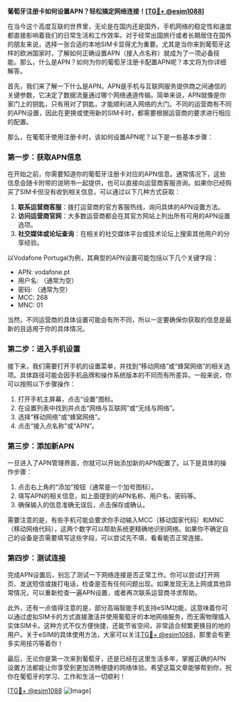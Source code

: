 **葡萄牙注册卡如何设置APN？轻松搞定网络连接！[[TG💪+ @esim1088](https://t.me/s/esim1088)]**

在当今这个高度互联的世界里，无论是在国内还是国外，手机网络的稳定性和速度都直接影响着我们的日常生活和工作效率。对于经常出国旅行或者长期居住在国外的朋友来说，选择一张合适的本地SIM卡显得尤为重要。尤其是当你来到葡萄牙这样的欧洲国家时，了解如何正确设置APN（接入点名称）就成为了一项必备技能。那么，什么是APN？如何为你的葡萄牙注册卡配置APN呢？本文将为你详细解答。

首先，我们来了解一下什么是APN。APN是手机与互联网服务提供商之间通信的关键参数，它决定了数据流量通过哪个网络通道传输。简单来说，APN就像是你家门上的钥匙，只有用对了钥匙，才能顺利进入网络的大门。不同的运营商有不同的APN设置，因此在更换或使用新的SIM卡时，都需要根据运营商的要求进行相应的配置。

那么，在葡萄牙使用注册卡时，该如何设置APN呢？以下是一些基本步骤：

### 第一步：获取APN信息

在开始之前，你需要知道你的葡萄牙注册卡对应的APN信息。通常情况下，这些信息会随卡附带的说明书一起提供，也可以直接向运营商客服咨询。如果你已经购买了SIM卡但没有收到相关信息，可以通过以下几种方式获取：

1. **联系运营商客服**：拨打运营商的官方客服热线，询问具体的APN设置方法。
2. **访问运营商官网**：大多数运营商都会在其官方网站上列出所有可用的APN设置选项。
3. **社交媒体或论坛查询**：在相关的社交媒体平台或技术论坛上搜索其他用户的分享经验。

以Vodafone Portugal为例，其典型的APN设置可能包括以下几个关键字段：
- APN: vodafone.pt
- 用户名: （通常为空）
- 密码: （通常为空）
- MCC: 268
- MNC: 01

当然，不同运营商的具体设置可能会有所不同，所以一定要确保你获取的信息是最新的且适用于你的具体情况。

### 第二步：进入手机设置

接下来，我们需要打开手机的设置菜单，并找到“移动网络”或“蜂窝网络”的相关选项。具体路径可能会因手机品牌和操作系统版本的不同而有所差异。一般来说，你可以按照以下步骤操作：

1. 打开手机主屏幕，点击“设置”图标。
2. 在设置列表中找到并点击“网络与互联网”或“无线与网络”。
3. 选择“移动网络”或“蜂窝网络”。
4. 点击“接入点名称”或“APN”。

### 第三步：添加新APN

一旦进入了APN管理界面，你就可以开始添加新的APN配置了。以下是具体的操作步骤：

1. 点击右上角的“添加”按钮（通常是一个加号图标）。
2. 填写APN的相关信息，如上面提到的APN名称、用户名、密码等。
3. 确保输入的信息准确无误后，点击保存或确认。

需要注意的是，有些手机可能会要求你手动输入MCC（移动国家代码）和MNC（移动网络代码），这两个数字可以帮助系统更精确地识别网络。如果你不确定自己的设备是否需要填写这些字段，可以尝试先不填，看看能否正常连接。

### 第四步：测试连接

完成APN设置后，别忘了测试一下网络连接是否正常工作。你可以尝试打开网页、发送短信或拨打电话，检查是否有任何问题出现。如果发现无法上网或其他异常情况，可以重新检查一遍APN设置，或者再次联系运营商寻求帮助。

此外，还有一点值得注意的是，部分高端智能手机支持eSIM功能，这意味着你可以通过虚拟SIM卡的方式直接激活并使用葡萄牙的本地网络服务，而无需物理插入实体SIM卡。这种方式不仅方便快捷，还能节省空间，非常适合频繁更换目的地的用户。关于eSIM的具体使用方法，大家可以关注[TG💪+ @esim1088](https://t.me/s/esim1088)，那里会有更多实用技巧等着你！

最后，无论你是第一次来到葡萄牙，还是已经在这里生活多年，掌握正确的APN设置方法都能让你享受到更加流畅便捷的网络体验。希望这篇文章能够帮到你，祝你在葡萄牙的学习、工作和生活一切顺利！

[[TG💪+ @esim1088](https://t.me/s/esim1088) ![Image](https://i.postimg.cc/4NQfJmqS/Snipaste-2025-05-13-00-14-12.png)]